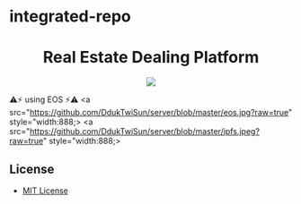 # integrated-repo
<h1 align="center">Real Estate Dealing Platform</h1>
<p align="center">
	<a href="https://github.com/DdukTwiSun/server/blob/master/LICENSE"><img src="https://img.shields.io/github/license/mashape/apistatus.svg"></a>	
</p>

:warning::zap: using EOS :zap::warning: 
<a src="https://github.com/DdukTwiSun/server/blob/master/eos.jpg?raw=true" style="width:888;>
<a src="https://github.com/DdukTwiSun/server/blob/master/ipfs.jpeg?raw=true" style="width:888;>

## License

* [MIT License](LICENSE)
